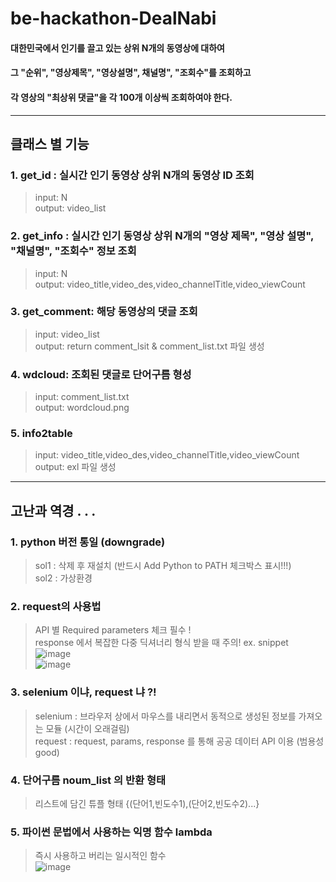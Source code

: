 # be-hackathon-DealNabi
#### 대한민국에서 인기를 끌고 있는 상위 N개의 동영상에 대하여 
#### 그 "순위", "영상제목", "영상설명", 채널명", "조회수"를 조회하고 
#### 각 영상의 "최상위 댓글"을 각 100개 이상씩 조회하여야 한다.
----------------------------------------------------------------------

## 클래스 별 기능

### 1. get_id : 실시간 인기 동영상 상위 N개의 동영상 ID 조회
> input: N \
> output: video_list 

### 2. get_info : 실시간 인기 동영상 상위 N개의 "영상 제목", "영상 설명", "채널명", "조회수" 정보 조회
> input: N \
> output: video_title,video_des,video_channelTitle,video_viewCount

### 3. get_comment: 해당 동영상의 댓글 조회
> input: video_list \
> output: return comment_lsit & comment_list.txt 파일 생성

### 4. wdcloud: 조회된 댓글로 단어구름 형성
> input: comment_list.txt \
> output: wordcloud.png

### 5. info2table
> input: video_title,video_des,video_channelTitle,video_viewCount \
> output: exl 파일 생성

---------------------------------------------------------------------

## 고난과 역경 . . .

### 1. python 버전 통일 (downgrade)
> sol1 : 삭제 후 재설치 (반드시 Add Python to PATH 체크박스 표시!!!) \
> sol2 : 가상환경 

### 2. request의 사용법
> API 별 Required parameters 체크 필수 ! \
> response 에서 복잡한 다중 딕셔너리 형식 받을 때 주의! ex. snippet \
> ![image](https://user-images.githubusercontent.com/87406368/167616837-f28af553-d79b-44a5-9784-776922e82a06.png) \
> ![image](https://user-images.githubusercontent.com/87406368/167617046-ee0e2ba7-544e-4c7b-b874-723afe75540e.png)



### 3. selenium 이냐, request 냐 ?!
> selenium : 브라우저 상에서 마우스를 내리면서 동적으로 생성된 정보를 가져오는 모듈 (시간이 오래걸림) \
> request : request, params, response 를 통해 공공 데이터 API 이용 (범용성 good)

### 4. 단어구름 noum_list 의 반환 형태 
> 리스트에 담긴 튜플 형태 {(단어1,빈도수1),(단어2,빈도수2)...}

### 5. 파이썬 문법에서 사용하는 익명 함수 lambda
> 즉시 사용하고 버리는 일시적인 함수 \
> ![image](https://user-images.githubusercontent.com/87406368/167620144-8893ca89-9c7c-47eb-b93e-93566e386474.png)

